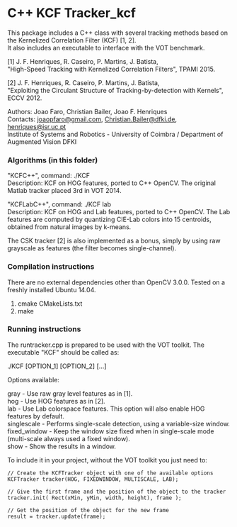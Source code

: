 # C++ KCF Tracker_kcf
This package includes a C++ class with several tracking methods based on the Kernelized Correlation Filter (KCF) [1, 2].   
It also includes an executable to interface with the VOT benchmark.

[1] J. F. Henriques, R. Caseiro, P. Martins, J. Batista,   
"High-Speed Tracking with Kernelized Correlation Filters", TPAMI 2015.

[2] J. F. Henriques, R. Caseiro, P. Martins, J. Batista,   
"Exploiting the Circulant Structure of Tracking-by-detection with Kernels", ECCV 2012.


Authors: Joao Faro, Christian Bailer, Joao F. Henriques   
Contacts: joaopfaro@gmail.com, Christian.Bailer@dfki.de, henriques@isr.uc.pt   
Institute of Systems and Robotics - University of Coimbra / Department of Augmented Vision DFKI   

### Algorithms (in this folder) ###

"KCFC++", command: ./KCF   
Description: KCF on HOG features, ported to C++ OpenCV. The original Matlab tracker placed 3rd in VOT 2014.

"KCFLabC++", command: ./KCF lab   
Description: KCF on HOG and Lab features, ported to C++ OpenCV. The Lab features are computed by quantizing CIE-Lab colors into 15 centroids, obtained from natural images by k-means.   

The CSK tracker [2] is also implemented as a bonus, simply by using raw grayscale as features (the filter becomes single-channel).   

### Compilation instructions ###
There are no external dependencies other than OpenCV 3.0.0. Tested on a freshly installed Ubuntu 14.04.   

1) cmake CMakeLists.txt   
2) make   

### Running instructions ###

The runtracker.cpp is prepared to be used with the VOT toolkit. The executable "KCF" should be called as:   

./KCF [OPTION_1] [OPTION_2] [...]

Options available:   

gray - Use raw gray level features as in [1].   
hog - Use HOG features as in [2].   
lab - Use Lab colorspace features. This option will also enable HOG features by default.   
singlescale - Performs single-scale detection, using a variable-size window.   
fixed_window - Keep the window size fixed when in single-scale mode (multi-scale always used a fixed window).   
show - Show the results in a window.   

To include it in your project, without the VOT toolkit you just need to:
	
	// Create the KCFTracker object with one of the available options
	KCFTracker tracker(HOG, FIXEDWINDOW, MULTISCALE, LAB);

	// Give the first frame and the position of the object to the tracker
	tracker.init( Rect(xMin, yMin, width, height), frame );

	// Get the position of the object for the new frame
	result = tracker.update(frame);
